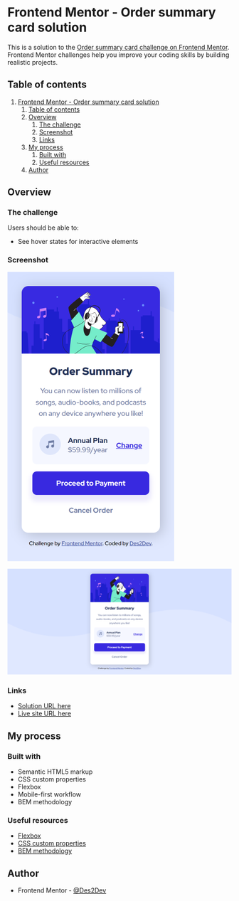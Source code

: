 # Frontend Mentor - Order summary card solution

This is a solution to the [Order summary card challenge on Frontend Mentor](https://www.frontendmentor.io/challenges/order-summary-component-QlPmajDUj). Frontend Mentor challenges help you improve your coding skills by building realistic projects.

## Table of contents

1. [Frontend Mentor - Order summary card solution](#frontend-mentor---order-summary-card-solution)
   1. [Table of contents](#table-of-contents)
   2. [Overview](#overview)
      1. [The challenge](#the-challenge)
      2. [Screenshot](#screenshot)
      3. [Links](#links)
   3. [My process](#my-process)
      1. [Built with](#built-with)
      2. [Useful resources](#useful-resources)
   4. [Author](#author)

## Overview

### The challenge

Users should be able to:

- See hover states for interactive elements

### Screenshot

![Mobile view](./screenshot/mobile-view.png)

![Desktop view](./screenshot/desktop-view.png)

### Links

- [Solution URL here](https://your-solution-url.com)
- [Live site URL here](https://des2dev.github.io/order-summary-card-component/)

## My process

### Built with

- Semantic HTML5 markup
- CSS custom properties
- Flexbox
- Mobile-first workflow
- BEM methodology

### Useful resources

- [Flexbox](https://developer.mozilla.org/en-US/docs/Web/CSS/CSS_Flexible_Box_Layout/Basic_Concepts_of_Flexbox)
- [CSS custom properties](https://developer.mozilla.org/en-US/docs/Web/CSS/Using_CSS_custom_properties)
- [BEM methodology](https://en.bem.info/methodology/)

## Author

- Frontend Mentor - [@Des2Dev](https://www.frontendmentor.io/profile/Des2Dev)
